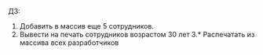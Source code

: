 ДЗ:
1. Добавить в массив еще 5 сотрудников.
2. Вывести на печать сотрудников возрастом 30 лет
3.* Распечатать из массива всех разработчиков